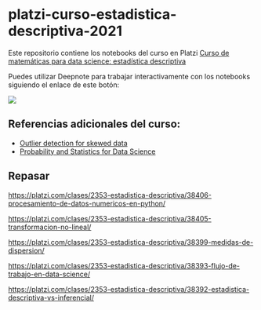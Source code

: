 # platzi-curso-estadistica-descriptiva-2021

Este repositorio contiene los notebooks del curso en Platzi [Curso de matemáticas para data science: estadística descriptiva](https://platzi.com/cursos/estadistica-descriptiva/)

Puedes utilizar Deepnote para trabajar interactivamente con los notebooks siguiendo el enlace de este botón:

[<img src="https://deepnote.com/buttons/try-in-a-jupyter-notebook.svg">](https://deepnote.com/launch?url=https%3A%2F%2Fgithub.com%2Fpachocamacho1990%2Fplatzi-curso-estadistica-descriptiva-2021)

## Referencias adicionales del curso: 

* [Outlier detection for skewed data](https://wis.kuleuven.be/stat/robust/papers/2008/outlierdetectionskeweddata-revision.pdf)
* [Probability and Statistics for Data Science](https://cims.nyu.edu/~cfgranda/pages/stuff/probability_stats_for_DS.pdf)


## Repasar

https://platzi.com/clases/2353-estadistica-descriptiva/38406-procesamiento-de-datos-numericos-en-python/

https://platzi.com/clases/2353-estadistica-descriptiva/38405-transformacion-no-lineal/

https://platzi.com/clases/2353-estadistica-descriptiva/38399-medidas-de-dispersion/

https://platzi.com/clases/2353-estadistica-descriptiva/38393-flujo-de-trabajo-en-data-science/

https://platzi.com/clases/2353-estadistica-descriptiva/38392-estadistica-descriptiva-vs-inferencial/